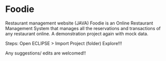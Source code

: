 # Foodie
Restaurant management website (JAVA)
Foodie is an Online Restaurant Management System that manages all the reservations and transactions of any restaurant online.
A demonstration project again with mock data.


Steps:
Open ECLIPSE > Import Project (folder)
Explore!!!

Any suggestions/ edits are welcomed!!
